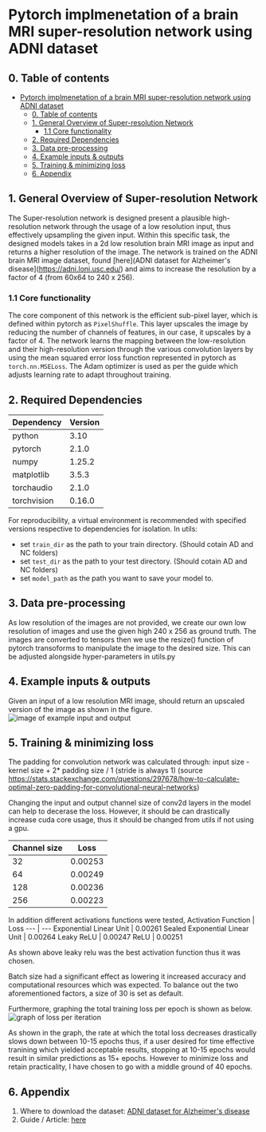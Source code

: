 # Pytorch implmenetation of a brain MRI super-resolution network using ADNI dataset

## 0. Table of contents
- [Pytorch implmenetation of a brain MRI super-resolution network using ADNI dataset](#pytorch-implmenetation-of-a-brain-mri-super-resolution-network-using-adni-dataset)
  - [0. Table of contents](#0-table-of-contents)
  - [1. General Overview of Super-resolution Network](#1-general-overview-of-super-resolution-network)
    - [1.1 Core functionality](#11-core-functionality)
  - [2. Required Dependencies](#2-required-dependencies)
  - [3. Data pre-processing](#3-data-pre-processing)
  - [4. Example inputs \& outputs](#4-example-inputs--outputs)
  - [5. Training \& minimizing loss](#5-training--minimizing-loss)
  - [6. Appendix](#6-appendix)

## 1. General Overview of Super-resolution Network
The Super-resolution network is designed present a plausible high-resolution network through the usage of a low resolution input, thus effectively upsampling the given input. Within this specific task, the designed models takes in a 2d low resolution brain MRI image as input and returns a higher resolution of the image. The network is trained on the ADNI brain MRI image dataset, found [here](ADNI dataset for Alzheimer's disease](https://adni.loni.usc.edu/) and aims to increase the resolution by a factor of 4 (from 60x64 to 240 x 256).

### 1.1 Core functionality
The core component of this network is the efficient sub-pixel layer, which is defined within pytorch as ``PixelShuffle``. This layer upscales the image by reducing the number of channels of features, in our case, it upscales by a factor of 4. The network learns the mapping between the low-resolution and their high-resolution version through the various convolution layers by using the mean squared error loss function represented in pytorch as ``torch.nn.MSELoss``. The Adam optimizer is used as per the guide which adjusts learning rate to adapt throughout training. 

## 2. Required Dependencies
Dependency | Version |
--- | --- 
python | 3.10
pytorch | 2.1.0
numpy | 1.25.2
matplotlib | 3.5.3
torchaudio | 2.1.0
torchvision | 0.16.0

For reproducibility, a virtual environment is recommended with specified versions respective to dependencies for isolation. 
In utils:
- set ``train_dir`` as the path to your train directory. (Should cotain AD and NC folders)
- set ``test_dir`` as the path to your test directory. (Should cotain AD and NC folders)
- set ``model_path`` as the path you want to save your model to.


## 3. Data pre-processing
As low resolution of the images are not provided, we create our own low resolution of images and use the given high 240 x 256 as ground truth. 
The images are converted to tensors then we use the resize() function of pytorch transoforms to manipulate the image to the desired size. 
This can be adjusted alongside hyper-parameters in utils.py


## 4. Example inputs & outputs
Given an input of a low resolution MRI image, should return an upscaled version of the image as shown in the figure.
![image of example input and output](https://github.com/DHyunC/PatternAnalysis/blob/topic-recognition/recognition/super_resolution_DanielC/readme_resources/newExampleFigure.PNG)


## 5. Training & minimizing loss
The padding for convolution network was calculated through: input size - kernel size + 2* padding size / 1 (stride is always 1)
(source https://stats.stackexchange.com/questions/297678/how-to-calculate-optimal-zero-padding-for-convolutional-neural-networks)

Changing the input and output channel size of conv2d layers in the model can help to decerase the loss.
However, it should be can drastically increase cuda core usage, thus it should be changed from utils if not using a gpu.

Channel size | Loss 
--- | --- 
32 | 0.00253
64 | 0.00249
128 | 0.00236
256 | 0.00223

In addition different activations functions were tested,
Activation Function | Loss 
--- | --- 
Exponential Linear Unit | 0.00261
Sealed Exponential Linear Unit | 0.00264
Leaky ReLU | 0.00247
ReLU | 0.00251

As shown above leaky relu was the best activation function thus it was chosen.

Batch size had a significant effect as lowering it increased accuracy and computational resources which was expected. 
To balance out the two aforementioned factors, a size of 30 is set as default.

Furthermore, graphing the total training loss per epoch is shown as below.
![graph of loss per iteration](https://github.com/DHyunC/PatternAnalysis/blob/topic-recognition/recognition/super_resolution_DanielC/readme_resources/newerlossgraph.PNG)

As shown in the graph, the rate at which the total loss decreases drastically slows down between 10-15 epochs thus, if a user desired for time effective tranining which yielded acceptable results, stopping at 10-15 epochs would result in similar predictions as 15+ epochs. However to minimize loss and retain practicality, I have chosen to go with a middle ground of 40 epochs.

## 6. Appendix
1. Where to download the dataset: [ADNI dataset for Alzheimer's disease](https://adni.loni.usc.edu/)
2. Guide / Article: [here](https://keras.io/examples/vision/super_resolution_sub_pixel/)
